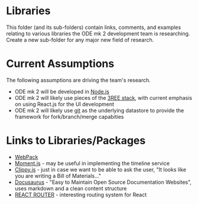 # Libraries
This folder (and its sub-folders) contain links, comments, and examples relating to various libraries the ODE mk 2 development team is researching.  Create a new sub-folder for any major new field of research.

# Current Assumptions
The following assumptions are driving the team's research.
* ODE mk 2 will be developed in [Node.js]()
* ODE mk 2 will likely use pieces of the [3REE stack](http://blog.workshape.io/the-3ree-stack-react-redux-rethinkdb-express-js/), with current emphasis on using React.js for the UI development
* ODE mk 2 will likely use [git]() as the underlying datastore to provide the framework for fork/branch/merge capabities

# Links to Libraries/Packages
* [WebPack](http://webpack.github.io/docs/tutorials/getting-started/)
* [Moment.js](http://momentjs.com/) - may be useful in implementing the timeline service
* [Clippy.js](https://www.smore.com/clippy-js) - just in case we want to be able to ask the user, "It looks like you are writing a Bill of Materials..."
* [Docusaurus](https://docusaurus.io/) - "Easy to Maintain Open Source Documentation Websites", uses markdown and a clean content structure
* [REACT ROUTER](https://reacttraining.com/react-router/) - interesting routing system for React

